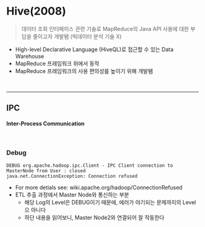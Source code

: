 # Hive(2008)
> 데이터 조회 인터페이스 관련 기술로 MapReduce의 Java API 사용에 대한 부담을 줄이고자 개발됌 (빅데이터 분석 기술 X)
* High-level Declarative Language (HiveQL)로 접근할 수 있는 Data Warehouse
* MapReduce 프레임워크 위에서 동작
* MapReduce 프레임워크의 사용 편의성를 높이기 위해 개발됌

<br>
<hr>


## IPC
#### Inter-Process Communication

<br>

### Debug
```
DEBUG org.apache.hadoop.ipc.Client - IPC Client connection to MasterNode from User : closed
java.net.ConnectionException: Connection refused
```
* For more detials see: wiki.apache.org/hadoop/ConnectionRefused
* ETL 추출 과정에서 Master Node와 통신하는 부분
  * 해당 Log의 Level은 DEBUG이기 때문에, 에러가 야기되는 문제까지의 Level으 아니다
  * 하단 내용을 읽어보니, Master Node2와 연결되어 잘 작동한다

<br>
